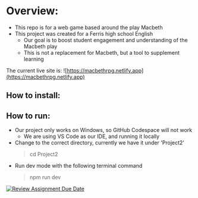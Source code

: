 # Overview:
* This repo is for a web game based around the play Macbeth
* This project was created for a Ferris high school English
   * Our goal is to boost student engagement and understanding of the Macbeth play
   * This is not a replacement for Macbeth, but a tool to supplement learning

The current live site is: ![https://macbethrpg.netlify.app](https://macbethrpg.netlify.app)

## How to install:

## How to run:
* Our project only works on Windows, so GitHub Codespace will not work
  * We are using VS Code as our IDE, and running it locally
* Change to the correct directory, currently we have it under 'Project2'
    > cd Project2
* Run dev mode with the following terminal command
    > npm run dev


[![Review Assignment Due Date](https://classroom.github.com/assets/deadline-readme-button-22041afd0340ce965d47ae6ef1cefeee28c7c493a6346c4f15d667ab976d596c.svg)](https://classroom.github.com/a/ixLrLXsm)
